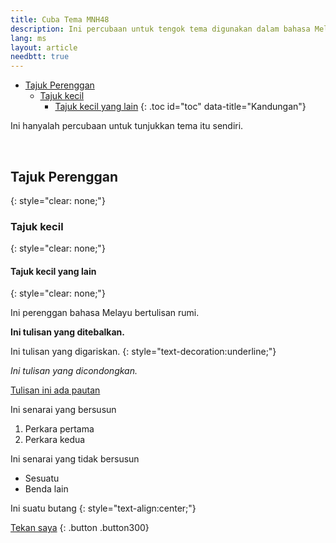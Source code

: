 ```yaml
---
title: Cuba Tema MNH48
description: Ini percubaan untuk tengok tema digunakan dalam bahasa Melayu
lang: ms
layout: article
needbtt: true
---
```



- [Tajuk Perenggan](#tajuk-perenggan)
  - [Tajuk kecil](#tajuk-kecil)
    - [Tajuk kecil yang lain](#tajuk-kecil-yang-lain)
{: .toc id="toc" data-title="Kandungan"}


Ini hanyalah percubaan untuk tunjukkan tema itu sendiri.


&nbsp;


## Tajuk Perenggan
{: style="clear: none;"}

### Tajuk kecil
{: style="clear: none;"}

#### Tajuk kecil yang lain
{: style="clear: none;"}

Ini perenggan bahasa Melayu bertulisan rumi.


**Ini tulisan yang ditebalkan.**


Ini tulisan yang digariskan.
{: style="text-decoration:underline;"}


*Ini tulisan yang dicondongkan.*


[Tulisan ini ada pautan](#)


Ini senarai yang bersusun

1. Perkara pertama
2. Perkara kedua


Ini senarai yang tidak bersusun

- Sesuatu
- Benda lain


Ini suatu butang
{: style="text-align:center;"}

[Tekan saya](#)
{: .button .button300}


&nbsp;

